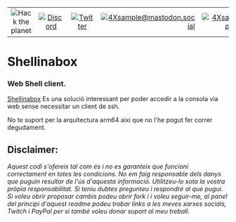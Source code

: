 
|               |               |               |               |               |               |
|:-------------:|:-------------:|:-------------:|-------------:|-------------:|-------------:|
| ![Hack the planet](https://img.shields.io/badge/Hack-The%20Planet-orange) | [![Discord](https://img.shields.io/discord/667340023829626920?logo=discord)](https://discord.gg/ahVq54p) | [![Twitter](https://img.shields.io/twitter/follow/4xsample?style=social&logo=twitter)](https://twitter.com/4xsample/follow?screen_name=shields_io) | [![4Xsample@mastodon.social](https://img.shields.io/badge/Mastodon-@4Xsample-blueviolet?style=for-the-badge&logo=mastodon)](https://mastodon.social/@4Xsample) | [![4Xsample](https://img.shields.io/badge/Twitch-4Xsample-6441A4?style=for-the-badge&logo=twitch)](https://twitch.tv/4Xsample) | [![PayPal](https://img.shields.io/badge/PayPal-00457C?style=for-the-badge&logo=paypal&logoColor=white)](https://www.paypal.com/donate/?hosted_button_id=EFVMSRHVBNJP4) |



# Shellinabox
### Web Shell client.

[Shellinabox](https://github.com/shellinabox/shellinabox) Es una solució interessant per poder accedir a la consola via web sense necessitar un client de ssh.

No te suport per la arquitectura arm64 aixi que no l'he pogut fer correr degudament.

## Disclaimer: 
*Aquest codi s'ofereix tal com és i no es garanteix que funcioni correctament en totes les condicions. No em faig responsable dels danys que puguin resultar de l'ús d'aquesta informació. Utilitzeu-lo sota la vostra pròpia responsabilitat. Si teniu dubtes pregunteu i respondré al que pugui. Si voleu obrir proposar cambis podeu obrir fork i i voleu seguir-me, al panel del principi d'aquest readme podeu trobar links a les meves xarxes socials, Twitch i PayPal per si també voleu donar suport al meu treball.*